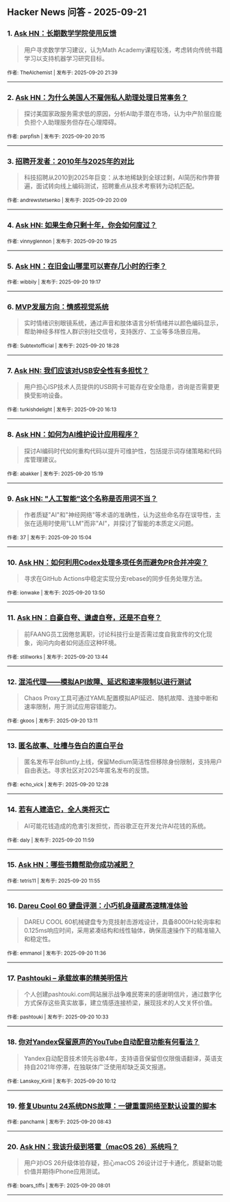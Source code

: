 ## Hacker News 问答 - 2025-09-21


### 1. [Ask HN：长期数学学院使用反馈](https://news.ycombinator.com/item?id=45317812)
> 用户寻求数学学习建议，认为Math Academy课程较浅，考虑转向传统书籍学习以支持机器学习研究目标。

<sub>作者: TheAlchemist | 发布于: 2025-09-20 21:39</sub>

---

### 2. [Ask HN：为什么美国人不雇佣私人助理处理日常事务？](https://news.ycombinator.com/item?id=45316982)
> 探讨美国家政服务需求低的原因，分析AI助手潜在市场，认为中产阶层应能负担个人助理服务但存在心理障碍。

<sub>作者: parpfish | 发布于: 2025-09-20 20:15</sub>

---

### 3. [招聘开发者：2010年与2025年的对比](https://news.ycombinator.com/item?id=45316924)
> 科技招聘从2010到2025年巨变：从本地稀缺到全球过剩，AI简历和作弊普遍，面试转向线上编码测试，招聘重点从技术考察转为动机匹配。

<sub>作者: andrewstetsenko | 发布于: 2025-09-20 20:09</sub>

---

### 4. [Ask HN: 如果生命只剩十年，你会如何度过？](https://news.ycombinator.com/item?id=45316506)

<sub>作者: vinnyglennon | 发布于: 2025-09-20 19:25</sub>

---

### 5. [Ask HN：在旧金山哪里可以寄存几小时的行李？](https://news.ycombinator.com/item?id=45316411)

<sub>作者: wibbily | 发布于: 2025-09-20 19:17</sub>

---

### 6. [MVP发展方向：情感视觉系统](https://news.ycombinator.com/item?id=45315943)
> 实时情绪识别眼镜系统，通过声音和肢体语言分析情绪并以颜色编码显示，帮助神经多样性人群识别社交信号，支持医疗、工业等多场景应用。

<sub>作者: Subtextofficial | 发布于: 2025-09-20 18:28</sub>

---

### 7. [Ask HN: 我们应该对USB安全性有多担忧？](https://news.ycombinator.com/item?id=45314597)
> 用户担心ISP技术人员提供的USB网卡可能存在安全隐患，咨询是否需要更换受影响设备。

<sub>作者: turkishdelight | 发布于: 2025-09-20 16:13</sub>

---

### 8. [Ask HN：如何为AI维护设计应用程序？](https://news.ycombinator.com/item?id=45314081)
> 探讨AI编码时代如何重构代码以提升可维护性，包括提示词存储策略和代码库管理建议。

<sub>作者: abakker | 发布于: 2025-09-20 15:19</sub>

---

### 9. [Ask HN: "人工智能"这个名称是否用词不当？](https://news.ycombinator.com/item?id=45313988)
> 作者质疑"AI"和"神经网络"等术语的准确性，认为这些命名存在误导性，主张在适用时使用"LLM"而非"AI"，并探讨了智能的本质定义问题。

<sub>作者: 37 | 发布于: 2025-09-20 15:04</sub>

---

### 10. [Ask HN：如何利用Codex处理多项任务而避免PR合并冲突？](https://news.ycombinator.com/item?id=45313408)
> 寻求在GitHub Actions中稳定实现分支rebase的同步任务处理方法。

<sub>作者: ionwake | 发布于: 2025-09-20 13:50</sub>

---

### 11. [Ask HN：自豪自夸、谦虚自夸，还是不自夸？](https://news.ycombinator.com/item?id=45313362)
> 前FAANG员工因倦怠离职，讨论科技行业是否需过度自我宣传的文化现象，询问内向者如何适应这种环境。

<sub>作者: stillworks | 发布于: 2025-09-20 13:44</sub>

---

### 12. [混沌代理——模拟API故障、延迟和速率限制以进行测试](https://news.ycombinator.com/item?id=45313087)
> Chaos Proxy工具可通过YAML配置模拟API延迟、随机故障、连接中断和速率限制，用于测试应用容错能力。

<sub>作者: gkoos | 发布于: 2025-09-20 13:11</sub>

---

### 13. [匿名故事、吐槽与告白的直白平台](https://news.ycombinator.com/item?id=45312778)
> 匿名发布平台Bluntly上线，保留Medium简洁性但移除身份限制，支持用户自由表达。寻求社区对2025年匿名发布的反馈。

<sub>作者: echo_vick | 发布于: 2025-09-20 12:28</sub>

---

### 14. [若有人建造它，全人类将灭亡](https://news.ycombinator.com/item?id=45312570)
> AI可能花钱造成的危害引发担忧，而谷歌正在开发允许AI花钱的系统。

<sub>作者: daly | 发布于: 2025-09-20 11:59</sub>

---

### 15. [Ask HN：哪些书籍帮助你成功减肥？](https://news.ycombinator.com/item?id=45312545)

<sub>作者: tetris11 | 发布于: 2025-09-20 11:55</sub>

---

### 16. [Dareu Cool 60 键盘评测：小巧机身蕴藏高速精准体验](https://news.ycombinator.com/item?id=45312428)
> DAREU COOL 60机械键盘专为竞技射击游戏设计，具备8000Hz轮询率和0.125ms响应时间，采用紧凑结构和线性轴体，确保高速操作下的精准输入和稳定性。

<sub>作者: emmanol | 发布于: 2025-09-20 11:36</sub>

---

### 17. [Pashtouki – 承载故事的精美明信片](https://news.ycombinator.com/item?id=45312092)
> 个人创建pashtouki.com网站展示战争难民寄来的感谢明信片，通过数字化方式保存这些真实故事，建立情感连接桥梁，展现技术的人文关怀价值。

<sub>作者: pashtouki | 发布于: 2025-09-20 10:33</sub>

---

### 18. [你对Yandex保留原声的YouTube自动配音功能有何看法？](https://news.ycombinator.com/item?id=45311992)
> Yandex自动配音技术领先谷歌4年，支持语音保留但仅限俄语翻译，英语支持自2021年停滞，在独联体广泛使用却缺乏英文报道。

<sub>作者: Lanskoy_Kirill | 发布于: 2025-09-20 10:12</sub>

---

### 19. [修复Ubuntu 24系统DNS故障：一键重置网络至默认设置的脚本](https://news.ycombinator.com/item?id=45311585)

<sub>作者: panchamk | 发布于: 2025-09-20 08:43</sub>

---

### 20. [Ask HN：我该升级到塔霍（macOS 26）系统吗？](https://news.ycombinator.com/item?id=45311398)
> 用户对iOS 26升级体验存疑，担心macOS 26设计过于卡通化，质疑新功能价值并期待iPhone应用测试。

<sub>作者: boars_tiffs | 发布于: 2025-09-20 08:01</sub>

---
